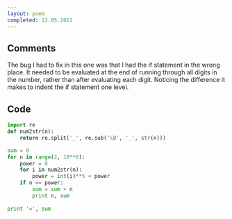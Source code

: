 ```yaml
---
layout: poem
completed: 12.05.2011
---
```


## Comments

The bug I had to fix in this one was that I had the if statement in the wrong
place. It needed to be evaluated at the end of running through all digits in
the number, rather than after evaluating each digit. Noticing the difference it
makes to indent the if statement one level.

## Code

```python
import re
def num2str(n):
	return re.split('_', re.sub('\B', '_', str(n)))

sum = 0
for n in range(2, 10**6):
	power = 0
	for i in num2str(n):
		power = int(i)**5 + power
	if n == power: 
		sum = sum + n
		print n, sum
		
print '=', sum
```
